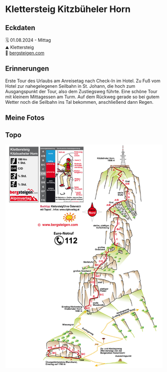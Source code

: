 # Klettersteig Kitzbüheler Horn

## Eckdaten

🗓️ 01.08.2024 - Mittag  
⛰️ Klettersteig  
🔗 [bergsteigen.com](https://www.bergsteigen.com/touren/klettersteig/klettersteig-kitzbueheler-horn/)

## Erinnerungen

Erste Tour des Urlaubs am Anreisetag nach Check-In im Hotel. Zu Fuß vom Hotel zur nahegelegenen Seilbahn in St. Johann, die hoch zum Ausgangspunkt der Tour, also dem Zustiegsweg führte. Eine schöne Tour mit kleinem Mittagessen am Turm. Auf dem Rückweg gerade so bei gutem Wetter noch die Seilbahn ins Tal bekommen, anschließend dann Regen.

## Meine Fotos



## Topo

![Topo](2024-08-01_klettersteig_kitzbuehler_horn_1.jpg)